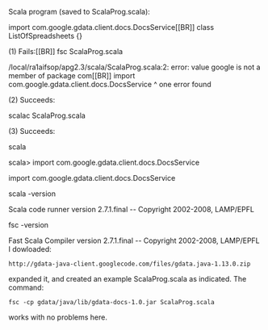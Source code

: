 Scala program (saved to ScalaProg.scala):

import com.google.gdata.client.docs.DocsService[[BR]]
class ListOfSpreadsheets {}

(1) Fails:[[BR]]
fsc ScalaProg.scala    
     
/local/ra1aifsop/apg2.3/scala/ScalaProg.scala:2: error: value google is not a member of package com[[BR]]
import com.google.gdata.client.docs.DocsService
           ^
one error found

(2) Succeeds:

scalac ScalaProg.scala

(3) Succeeds:

scala

scala> import com.google.gdata.client.docs.DocsService

import com.google.gdata.client.docs.DocsService

scala -version

Scala code runner version 2.7.1.final -- Copyright 2002-2008, LAMP/EPFL

fsc -version

Fast Scala Compiler version 2.7.1.final -- Copyright 2002-2008, LAMP/EPFL
I dowloaded:

`http://gdata-java-client.googlecode.com/files/gdata.java-1.13.0.zip`

expanded it, and created an example ScalaProg.scala as indicated. The command:

`fsc -cp gdata/java/lib/gdata-docs-1.0.jar ScalaProg.scala`

works with no problems here.
